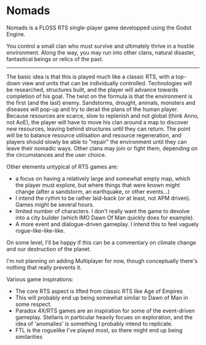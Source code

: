 # Nomads

Nomads is a FLOSS RTS single-player game developped using the Godot Engine.

You control a small clan who must survive and ultimately thrive in a hostile environment.
Along the way, you may run into other clans, natural disaster, fantastical beings or relics of the past.

---

The basic idea is that this is played much like a classic RTS, with a top-down view and units that can be individually controlled. Technologies will be researched, structures built, and the player will advance towards completion of his goal.
The twist on the formula is that the environment is the first (and the last) enemy. Sandstorms, drought, animals, monsters and diseases will pop-up and try to derail the plans of the human player.
Because resources are scarce, slow to replenish and not global (think Anno, not AoE), the player will have to move his clan around a map to discover new resources, leaving behind structures until they can return.
The point will be to balance resource utilisation and resource regeneration, and players should slowly be able to "repair" the environment until they can leave their nomadic ways.
Other clans may join or fight them, depending on the circumstances and the user choice.

Other elements untypical of RTS games are:
- a focus on having a relatively large and somewhat empty map, which the player must explore, but where things that were known might change (after a sandstorm, an earthquake, or other events...)
- I intend the rythm to be rather laid-back (or at least, not APM driven). Games might be several hours.
- limited number of characters. I don't really want the game to devolve into a city builder (which IMO Dawn Of Man quickly does for example).
- A more event and dialogue-driven gameplay. I intend this to feel vaguely rogue-like-like-like.

On some level, I'll be happy if this can be a commentary on climate change and our destruction of the planet.

I'm not planning on adding Multiplayer for now, though conceptually there's nothing that really prevents it.

Various game inspirations:
- The core RTS aspect is lifted from classic RTS like Age of Empires
- This will probably end up being somewhat similar to Dawn of Man in some respect.
- Paradox 4X/RTS games are an inspiration for some of the event-driven gameplay. Stellaris in particular heavily focues on exploration, and the idea of 'anomalies' is something I probably intend to replicate.
- FTL is the roguelike I've played most, so there might end up being similarities